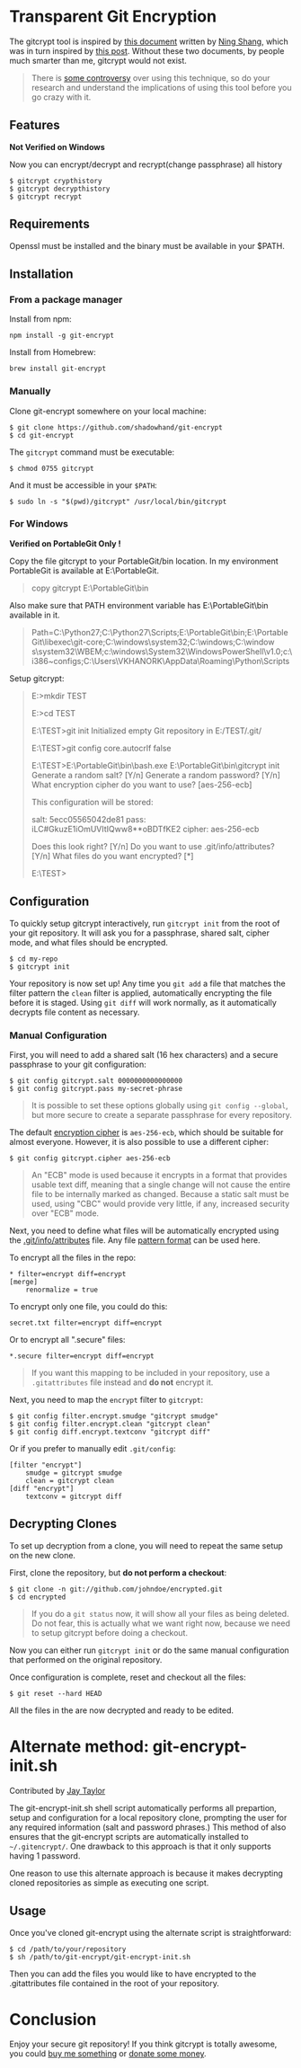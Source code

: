 # Transparent Git Encryption

The gitcrypt tool is inspired by [this document][1] written by [Ning Shang][2],
which was in turn inspired by [this post][3]. Without these two documents,
by people much smarter than me, gitcrypt would not exist.

> There is [some controversy][4] over using this technique, so do your research
and understand the implications of using this tool before you go crazy with it.

## Features

**Not Verified on Windows**

Now you can encrypt/decrypt and recrypt(change passphrase) all history

	$ gitcrypt crypthistory
	$ gitcrypt decrypthistory
	$ gitcrypt recrypt


## Requirements
Openssl must be installed and the binary must be available in your $PATH.

## Installation

### From a package manager
Install from npm:

    npm install -g git-encrypt

Install from Homebrew:

    brew install git-encrypt

### Manually

Clone git-encrypt somewhere on your local machine:

    $ git clone https://github.com/shadowhand/git-encrypt
    $ cd git-encrypt

The `gitcrypt` command must be executable:

    $ chmod 0755 gitcrypt

And it must be accessible in your `$PATH`:

    $ sudo ln -s "$(pwd)/gitcrypt" /usr/local/bin/gitcrypt

### For Windows

**Verified on PortableGit Only !**

Copy the file gitcrypt to your PortableGit/bin location. In my environment PortableGit is
available at E:\PortableGit. 

> copy gitcrypt E:\PortableGit\bin

Also make sure that PATH environment variable has E:\PortableGit\bin 
available in it.

> Path=C:\Python27\;C:\Python27\Scripts;E:\PortableGit\bin;E:\PortableGit\libexec\git-core;C:\windows\system32;C:\windows\;C:\window
> s\system32\WBEM;c:\windows\System32\WindowsPowerShell\v1.0\;c:\i386\~configs;C:\Users\VKHANORK\AppData\Roaming\Python\Scripts

Setup gitcrypt:

> E:\>mkdir TEST
> 
> E:\>cd TEST
> 
> E:\TEST>git init
> Initialized empty Git repository in E:/TEST/.git/
> 
> E:\TEST>git config core.autocrlf false
> 
> E:\TEST>E:\PortableGit\bin\bash.exe E:\PortableGit\bin\gitcrypt init
> Generate a random salt? [Y/n]
> Generate a random password? [Y/n]
> What encryption cipher do you want to use? [aes-256-ecb]
> 
> This configuration will be stored:
> 
> salt:   5ecc05565042de81
> pass:   iLC#GkuzE1iOmUVItIQww8**oBDTfKE2
> cipher: aes-256-ecb
> 
> Does this look right? [Y/n]
> Do you want to use .git/info/attributes? [Y/n]
> What files do you want encrypted? [*]
> 
> E:\TEST>

## Configuration

To quickly setup gitcrypt interactively, run `gitcrypt init` from the root
of your git repository. It will ask you for a passphrase, shared salt,
cipher mode, and what files should be encrypted.

    $ cd my-repo
    $ gitcrypt init

Your repository is now set up! Any time you `git add` a file that matches the
filter pattern the `clean` filter is applied, automatically encrypting the file
before it is staged. Using `git diff` will work normally, as it automatically
decrypts file content as necessary.

### Manual Configuration

First, you will need to add a shared salt (16 hex characters) and a secure
passphrase to your git configuration:

    $ git config gitcrypt.salt 0000000000000000
    $ git config gitcrypt.pass my-secret-phrase

> It is possible to set these options globally using `git config --global`,
but more secure to create a separate passphrase for every repository.

The default [encryption cipher][5] is `aes-256-ecb`, which should be suitable
for almost everyone. However, it is also possible to use a different cipher:

    $ git config gitcrypt.cipher aes-256-ecb

> An "ECB" mode is used because it encrypts in a format that provides usable
text diff, meaning that a single change will not cause the entire file to be
internally marked as changed. Because a static salt must be used, using "CBC"
would provide very little, if any, increased security over "ECB" mode.

Next, you need to define what files will be automatically encrypted using the
[.git/info/attributes][6] file. Any file [pattern format][7] can be used here.

To encrypt all the files in the repo:

    * filter=encrypt diff=encrypt
    [merge]
        renormalize = true

To encrypt only one file, you could do this:

    secret.txt filter=encrypt diff=encrypt

Or to encrypt all ".secure" files:

    *.secure filter=encrypt diff=encrypt

> If you want this mapping to be included in your repository, use a
`.gitattributes` file instead and **do not** encrypt it.

Next, you need to map the `encrypt` filter to `gitcrypt`:

    $ git config filter.encrypt.smudge "gitcrypt smudge"
    $ git config filter.encrypt.clean "gitcrypt clean"
    $ git config diff.encrypt.textconv "gitcrypt diff"

Or if you prefer to manually edit `.git/config`:

    [filter "encrypt"]
        smudge = gitcrypt smudge
        clean = gitcrypt clean
    [diff "encrypt"]
        textconv = gitcrypt diff

## Decrypting Clones

To set up decryption from a clone, you will need to repeat the same setup on
the new clone.

First, clone the repository, but **do not perform a checkout**:

    $ git clone -n git://github.com/johndoe/encrypted.git
    $ cd encrypted

> If you do a `git status` now, it will show all your files as being deleted.
Do not fear, this is actually what we want right now, because we need to setup
gitcrypt before doing a checkout.

Now you can either run `gitcrypt init` or do the same manual configuration that
performed on the original repository.

Once configuration is complete, reset and checkout all the files:

    $ git reset --hard HEAD

All the files in the are now decrypted and ready to be edited.

# Alternate method: git-encrypt-init.sh

Contributed by [Jay Taylor](https://jaytaylor.com "jaytaylor.com")


The git-encrypt-init.sh shell script automatically performs all prepartion,
setup and configuration for a local repository clone, prompting the user for
any required information (salt and password phrases.)  This method of also
ensures that the git-encrypt scripts are automatically installed to
`~/.gitencrypt/`. One drawback to this approach is that it only supports having
1 password.

One reason to use this alternate approach is because it makes decrypting cloned
repositories as simple as executing one script.

## Usage

Once you've cloned git-encrypt using the alternate script is straightforward:

    $ cd /path/to/your/repository
    $ sh /path/to/git-encrypt/git-encrypt-init.sh

Then you can add the files you would like to have encrypted to the
.gitattributes file contained in the root of your repository.


# Conclusion

Enjoy your secure git repository! If you think gitcrypt is totally awesome,
you could [buy me something][wishes] or [donate some money][donate].

[1]: http://syncom.appspot.com/papers/git_encryption.txt "GIT transparent encryption"
[2]: http://syncom.appspot.com/
[3]: http://git.661346.n2.nabble.com/Transparently-encrypt-repository-contents-with-GPG-td2470145.html "Web discussion: Transparently encrypt repository contents with GPG"
[4]: http://article.gmane.org/gmane.comp.version-control.git/113221 "Junio Hamano does not recommend this technique"
[5]: http://en.wikipedia.org/wiki/Cipher
[6]: http://www.kernel.org/pub/software/scm/git/docs/gitattributes.html
[7]: http://www.kernel.org/pub/software/scm/git/docs/gitignore.html#_pattern_format

[wishes]: http://www.amazon.com/gp/registry/wishlist/1474H3P2204L8
[donate]: http://www.pledgie.com/campaigns/14931
